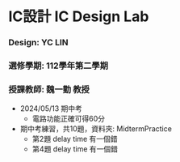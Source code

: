 # IC設計 IC Design Lab
### Design: YC LIN
### 選修學期: 112學年第二學期
### 授課教師: 魏一勤 教授

- 2024/05/13 期中考
  - 電路功能正確可得60分
- 期中考練習，共10題，資料夾: MidtermPractice
  - 第2題 delay time 有一個錯 
  - 第4題 delay time 有一個錯 
